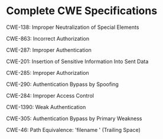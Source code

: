 

# Complete CWE Specifications

CWE-138: Improper Neutralization of Special Elements

CWE-863: Incorrect Authorization

CWE-287: Improper Authentication

CWE-201: Insertion of Sensitive Information Into Sent Data

CWE-285: Improper Authorization

CWE-290: Authentication Bypass by Spoofing

CWE-284: Improper Access Control

CWE-1390: Weak Authentication

CWE-305: Authentication Bypass by Primary Weakness

CWE-46: Path Equivalence: 'filename ' (Trailing Space)